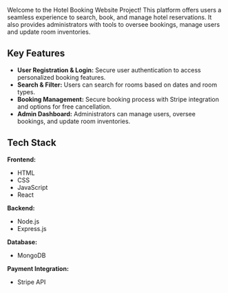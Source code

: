 Welcome to the Hotel Booking Website Project! This platform offers users a seamless experience to search, book, and manage hotel reservations. It also provides administrators with tools to oversee bookings, manage users and update room inventories.

## **Key Features**
- **User Registration & Login:** Secure user authentication to access personalized booking features.
- **Search & Filter:** Users can search for rooms based on dates and room types.
- **Booking Management:** Secure booking process with Stripe integration and options for free cancellation.
- **Admin Dashboard:** Administrators can manage users, oversee bookings, and update room inventories.

## **Tech Stack**

**Frontend:**
- HTML
- CSS
- JavaScript
- React

**Backend:**
- Node.js
- Express.js
  
**Database:**
- MongoDB

**Payment Integration:**
- Stripe API
